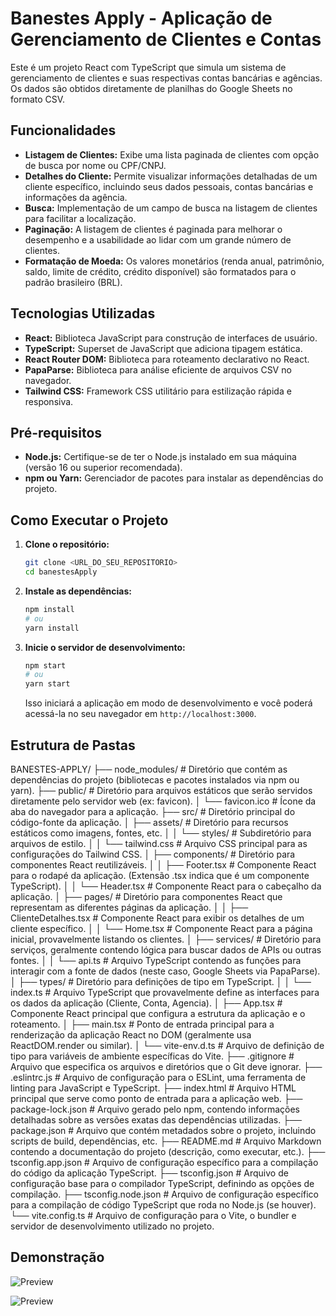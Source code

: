 # Banestes Apply - Aplicação de Gerenciamento de Clientes e Contas

Este é um projeto React com TypeScript que simula um sistema de gerenciamento de clientes e suas respectivas contas bancárias e agências. Os dados são obtidos diretamente de planilhas do Google Sheets no formato CSV.

## Funcionalidades

* **Listagem de Clientes:** Exibe uma lista paginada de clientes com opção de busca por nome ou CPF/CNPJ.
* **Detalhes do Cliente:** Permite visualizar informações detalhadas de um cliente específico, incluindo seus dados pessoais, contas bancárias e informações da agência.
* **Busca:** Implementação de um campo de busca na listagem de clientes para facilitar a localização.
* **Paginação:** A listagem de clientes é paginada para melhorar o desempenho e a usabilidade ao lidar com um grande número de clientes.
* **Formatação de Moeda:** Os valores monetários (renda anual, patrimônio, saldo, limite de crédito, crédito disponível) são formatados para o padrão brasileiro (BRL).

## Tecnologias Utilizadas

* **React:** Biblioteca JavaScript para construção de interfaces de usuário.
* **TypeScript:** Superset de JavaScript que adiciona tipagem estática.
* **React Router DOM:** Biblioteca para roteamento declarativo no React.
* **PapaParse:** Biblioteca para análise eficiente de arquivos CSV no navegador.
* **Tailwind CSS:** Framework CSS utilitário para estilização rápida e responsiva.

## Pré-requisitos

* **Node.js:** Certifique-se de ter o Node.js instalado em sua máquina (versão 16 ou superior recomendada).
* **npm ou Yarn:** Gerenciador de pacotes para instalar as dependências do projeto.

## Como Executar o Projeto

1.  **Clone o repositório:**
    ```bash
    git clone <URL_DO_SEU_REPOSITORIO>
    cd banestesApply
    ```

2.  **Instale as dependências:**
    ```bash
    npm install
    # ou
    yarn install
    ```

3.  **Inicie o servidor de desenvolvimento:**
    ```bash
    npm start
    # ou
    yarn start
    ```

    Isso iniciará a aplicação em modo de desenvolvimento e você poderá acessá-la no seu navegador em `http://localhost:3000`.

## Estrutura de Pastas

BANESTES-APPLY/
├── node_modules/             # Diretório que contém as dependências do projeto (bibliotecas e pacotes instalados via npm ou yarn).
├── public/                   # Diretório para arquivos estáticos que serão servidos diretamente pelo servidor web (ex: favicon).
│   └── favicon.ico           # Ícone da aba do navegador para a aplicação.
├── src/                      # Diretório principal do código-fonte da aplicação.
│   ├── assets/                 # Diretório para recursos estáticos como imagens, fontes, etc.
│   │   └── styles/             # Subdiretório para arquivos de estilo.
│   │       └── tailwind.css    # Arquivo CSS principal para as configurações do Tailwind CSS.
│   ├── components/             # Diretório para componentes React reutilizáveis.
│   │   ├── Footer.tsx          # Componente React para o rodapé da aplicação. (Extensão .tsx indica que é um componente TypeScript).
│   │   └── Header.tsx          # Componente React para o cabeçalho da aplicação.
│   ├── pages/                # Diretório para componentes React que representam as diferentes páginas da aplicação.
│   │   ├── ClienteDetalhes.tsx # Componente React para exibir os detalhes de um cliente específico.
│   │   └── Home.tsx            # Componente React para a página inicial, provavelmente listando os clientes.
│   ├── services/             # Diretório para serviços, geralmente contendo lógica para buscar dados de APIs ou outras fontes.
│   │   └── api.ts              # Arquivo TypeScript contendo as funções para interagir com a fonte de dados (neste caso, Google Sheets via PapaParse).
│   ├── types/                # Diretório para definições de tipo em TypeScript.
│   │   └── index.ts            # Arquivo TypeScript que provavelmente define as interfaces para os dados da aplicação (Cliente, Conta, Agencia).
│   ├── App.tsx                 # Componente React principal que configura a estrutura da aplicação e o roteamento.
│   ├── main.tsx                # Ponto de entrada principal para a renderização da aplicação React no DOM (geralmente usa ReactDOM.render ou similar).
│   └── vite-env.d.ts           # Arquivo de definição de tipo para variáveis de ambiente específicas do Vite.
├── .gitignore                # Arquivo que especifica os arquivos e diretórios que o Git deve ignorar.
├── .eslintrc.js              # Arquivo de configuração para o ESLint, uma ferramenta de linting para JavaScript e TypeScript.
├── index.html                # Arquivo HTML principal que serve como ponto de entrada para a aplicação web.
├── package-lock.json           # Arquivo gerado pelo npm, contendo informações detalhadas sobre as versões exatas das dependências utilizadas.
├── package.json              # Arquivo que contém metadados sobre o projeto, incluindo scripts de build, dependências, etc.
├── README.md                 # Arquivo Markdown contendo a documentação do projeto (descrição, como executar, etc.).
├── tsconfig.app.json         # Arquivo de configuração específico para a compilação do código da aplicação TypeScript.
├── tsconfig.json             # Arquivo de configuração base para o compilador TypeScript, definindo as opções de compilação.
├── tsconfig.node.json        # Arquivo de configuração específico para a compilação de código TypeScript que roda no Node.js (se houver).
└── vite.config.ts            # Arquivo de configuração para o Vite, o bundler e servidor de desenvolvimento utilizado no projeto.


## Demonstração

![Preview](https://imgur.com/a/jVfqZsL)

![Preview](https://imgur.com/a/EZxw997)